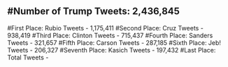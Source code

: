 #Number of Trump Tweets: 2,436,845
---
#First Place: Rubio Tweets - 1,175,411
#Second Place: Cruz Tweets - 938,419
#Third Place: Clinton Tweets - 715,437
#Fourth Place: Sanders Tweets - 321,657
#Fifth Place: Carson Tweets - 287,185
#Sixth Place: Jeb! Tweets - 206,327
#Seventh Place: Kasich Tweets - 197,432
#Last Place: Total Tweets -  
